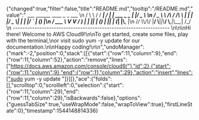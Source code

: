 {"changed":true,"filter":false,"title":"README.md","tooltip":"/README.md","value":"         ___        ______     ____ _                 _  ___  \n        / \\ \\      / / ___|   / ___| | ___  _   _  __| |/ _ \\ \n       / _ \\ \\ /\\ / /\\___ \\  | |   | |/ _ \\| | | |/ _` | (_) |\n      / ___ \\ V  V /  ___) | | |___| | (_) | |_| | (_| |\\__, |\n     /_/   \\_\\_/\\_/  |____/   \\____|_|\\___/ \\__,_|\\__,_|  /_/ \n ----------------------------------------------------------------- \n\n\nHi there! Welcome to AWS Cloud9!\n\nTo get started, create some files, play with the terminal,\nor visit sudo yum -y update   for our documentation.\n\nHappy coding!\n\n","undoManager":{"mark":-2,"position":0,"stack":[[{"start":{"row":11,"column":9},"end":{"row":11,"column":52},"action":"remove","lines":["https://docs.aws.amazon.com/console/cloud9/"],"id":2},{"start":{"row":11,"column":9},"end":{"row":11,"column":29},"action":"insert","lines":["sudo yum -y update  "]}]]},"ace":{"folds":[],"scrolltop":0,"scrollleft":0,"selection":{"start":{"row":11,"column":29},"end":{"row":11,"column":29},"isBackwards":false},"options":{"guessTabSize":true,"useWrapMode":false,"wrapToView":true},"firstLineState":0},"timestamp":1544148814336}